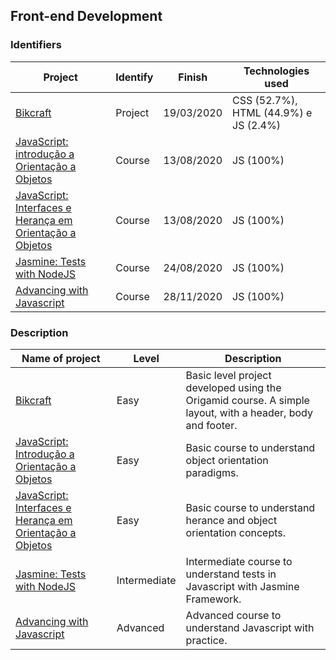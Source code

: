 ## Front-end Development

### Identifiers

Project | Identify | Finish | Technologies used
---------------- | ---------------- | -------------- | --------------
[Bikcraft](https://github.com/lucalves/learn-front/tree/main/projects/01-bikcraft) | Project | 19/03/2020 | CSS (52.7%), HTML (44.9%) e JS (2.4%)
[JavaScript: introdução a Orientação a Objetos](#) | Course | 13/08/2020 | JS (100%)
[JavaScript: Interfaces e Herança em Orientação a Objetos](#) | Course | 13/08/2020 | JS (100%)
[Jasmine: Tests with NodeJS](#) | Course | 24/08/2020 | JS (100%)
[Advancing with Javascript](#) | Course | 28/11/2020 | JS (100%)

### Description

Name of project | Level | Description
---------------- | -------| --------------
[Bikcraft](https://github.com/lucalves/learn-front/tree/main/projects/01-bikcraft) | Easy | Basic level project developed using the Origamid course. A simple layout, with a header, body and footer.
[JavaScript: Introdução a Orientação a Objetos](#) | Easy | Basic course to understand object orientation paradigms.
[JavaScript: Interfaces e Herança em Orientação a Objetos](#) | Easy | Basic course to understand herance and object orientation concepts.
[Jasmine: Tests with NodeJS](#) | Intermediate | Intermediate course to understand tests in Javascript with Jasmine Framework.
[Advancing with Javascript](#) | Advanced | Advanced course to understand Javascript with practice.
